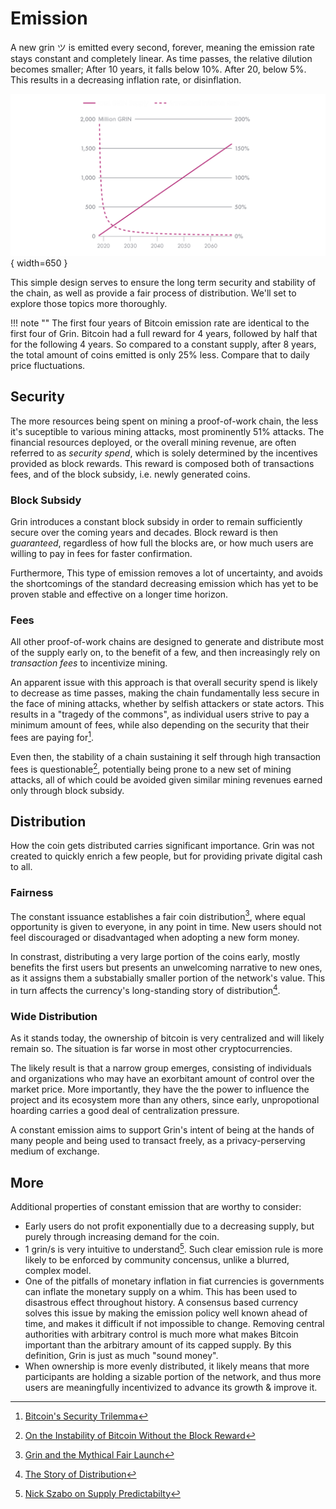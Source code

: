 # Emission

A new grin ツ is emitted every second, forever, meaning the emission rate stays constant and completely linear. As time passes, the relative dilution becomes smaller; After 10 years, it falls below 10%. After 20, below 5%. This results in a decreasing inflation rate, or disinflation.

![emission chart](../assets/images/emission_chart.png){ width=650 }


This simple design serves to ensure the long term security and stability of the chain, as well as provide a fair process of distribution. We'll set to explore those topics more thoroughly.

!!! note ""
    The first four years of Bitcoin emission rate are identical to the first four of Grin. Bitcoin had a full reward for 4 years, followed by half that for the following 4 years. So compared to a constant supply, after 8 years, the total amount of coins emitted is only 25% less. Compare that to daily price fluctuations.

## Security

The more resources being spent on mining a proof-of-work chain, the less it's suceptible to various mining attacks, most prominently 51% attacks. The financial resources deployed, or the overall mining revenue, are often referred to as *security spend*, which is solely determined by the incentives provided as block rewards. This reward is composed both of transactions fees, and of the block subsidy, i.e. newly generated coins.

### Block Subsidy

Grin introduces a constant block subsidy in order to remain sufficiently secure over the coming years and decades. Block reward is then *guaranteed*, regardless of how full the blocks are, or how much users are willing to pay in fees for faster confirmation.

Furthermore, This type of emission removes a lot of uncertainty, and avoids the shortcomings of the standard decreasing emission which has yet to be proven stable and effective on a longer time horizon.

### Fees

All other proof-of-work chains are designed to generate and distribute most of the supply early on, to the benefit of a few, and then increasingly rely on *transaction fees* to incentivize mining.

An apparent issue with this approach is that overall security spend is likely to decrease as time passes, making the chain fundamentally less secure in the face of mining attacks, whether by selfish attackers or state actors. This results in a "tragedy of the commons", as individual users strive to pay a minimum amount of fees, while also depending on the security that their fees are paying for[^1].

Even then, the stability of a chain sustaining it self through high transaction fees is questionable[^2], potentially being prone to a new set of mining attacks, all of which could be avoided given similar mining revenues earned only through block subsidy.

## Distribution

How the coin gets distributed carries significant importance. Grin was not created to quickly enrich a few people, but for providing private digital cash to all.

### Fairness

The constant issuance establishes a fair coin distribution[^3], where equal opportunity is given to everyone, in any point in time. New users should not feel discouraged or disadvantaged when adopting a new form money.

In constrast, distributing a very large portion of the coins early, mostly benefits the first users but presents an unwelcoming narrative to new ones, as it assigns them a substabially smaller portion of the network's value. This in turn affects the currency's long-standing story of distribution[^4].


### Wide Distribution

As it stands today, the ownership of bitcoin is very centralized and will likely remain so. The situation is far worse in most other cryptocurrencies.

The likely result is that a narrow group emerges, consisting of individuals and organizations who may have an exorbitant amount of control over the market price. More importantly, they have the the power to influence the project and its ecosystem more than any others, since early, unpropotional hoarding carries a good deal of centralization pressure.

A constant emission aims to support Grin's intent of being at the hands of many people and being used to transact freely, as a privacy-perserving medium of exchange.

## More

Additional properties of constant emission that are worthy to consider:

* Early users do not profit exponentially due to a decreasing supply, but purely through increasing demand for the coin.
* 1 grin/s is very intuitive to understand[^5]. Such clear emission rule is more likely to be enforced by community concensus, unlike a blurred, complex model.
* One of the pitfalls of monetary inflation in fiat currencies is governments can inflate the monetary supply on a whim. This has been used to disastrous effect throughout history. A consensus based currency solves this issue by making the emission policy well known ahead of time, and makes it difficult if not impossible to change. Removing central authorities with arbitrary control is much more what makes Bitcoin important than the arbitrary amount of its capped supply. By this definition, Grin is just as much "sound money".
* When ownership is more evenly distributed, it likely means that more participants are holding a sizable portion of the network, and thus more users are meaningfully incentivized to advance its growth & improve it.


[^1]: [Bitcoin's Security Trilemma](https://youtu.be/zPYkL6L3VGw?t=988)
[^2]: [On the Instability of Bitcoin Without the Block Reward](https://www.cs.princeton.edu/~arvindn/publications/mining_CCS.pdf)
[^3]: [Grin and the Mythical Fair Launch](https://medium.com/@arjunblj/grin-and-the-mythical-fair-launch-395ca87a5e73)
[^4]: [The Story of Distribution](https://github.com/mimblewimble/docs/wiki/The-Story-of-Distribution)
[^5]: [Nick Szabo on Supply Predictabilty](https://twitter.com/NickSzabo4/status/1077317105148547072)
